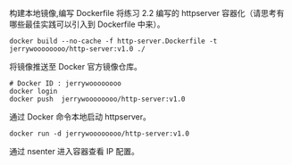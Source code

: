 构建本地镜像,编写 Dockerfile 将练习 2.2 编写的 httpserver 容器化（请思考有哪些最佳实践可以引入到 Dockerfile 中来）。
```shell
docker build --no-cache -f http-server.Dockerfile -t jerrywoooooooo/http-server:v1.0 ./
```
将镜像推送至 Docker 官方镜像仓库。
```shell
# Docker ID : jerrywoooooooo
docker login 
docker push  jerrywoooooooo/http-server:v1.0
```
通过 Docker 命令本地启动 httpserver。
```shell
docker run -d jerrywoooooooo/http-server:v1.0
```
通过 nsenter 进入容器查看 IP 配置。
```shell

```